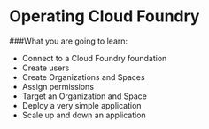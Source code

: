 Operating Cloud Foundry
=======================

###What you are going to learn:

-	Connect to a Cloud Foundry foundation
-	Create users
-	Create Organizations and Spaces
-	Assign permissions
-	Target an Organization and Space
-	Deploy a very simple application
-	Scale up and down an application
